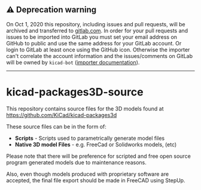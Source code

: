 ## :warning: Deprecation warning

On Oct 1, 2020 this repository, including issues and pull requests, will be archived and transferred to [gitlab.com](https://gitlab.com/kicad/libraries/kicad-packages3D-source/). In order for your pull requests and issues to be imported into GitLab you must set your email address on GitHub to public and use the same address for your GitLab account. Or login to GitLab at least once using the GitHub icon. Otherwise the importer can't correlate the account information and the issues/comments on GitLab will be owned by `kicad-bot` ([importer documentation](https://docs.gitlab.com/ee/user/project/import/github.html#how-it-works)).

---

# kicad-packages3D-source

This repository contains source files for the 3D models found at https://github.com/KiCad/kicad-packages3d

These source files can be in the form of:

* **Scripts** - Scripts used to parametrically generate model files
* **Native 3D model Files** - e.g. FreeCad or Solidworks models, (etc)

Please note that there will be preference for scripted and free open source program generated models due to maintenance reasons.

Also, even though models produced with proprietary software are accepted, the final file export should be made in FreeCAD using StepUp.
